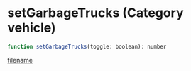 # setGarbageTrucks (Category vehicle)

```js
function setGarbageTrucks(toggle: boolean): number
```

[filename](setGarbageTrucks_m.md ':include')